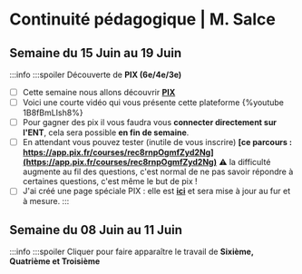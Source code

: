 # Continuité pédagogique | M. Salce
## Semaine du 15 Juin au 19 Juin
:::info
:::spoiler Découverte de **PIX (6e/4e/3e)**
- [ ] Cette semaine nous allons découvrir **[PIX](https://pix.fr)**
- [ ] Voici une courte vidéo qui vous présente cette plateforme
{%youtube 1B8fBmLIsh8%}
- [ ] Pour gagner des pix il vous faudra vous **connecter directement sur l'ENT**, cela sera possible **en fin de semaine**.
- [ ] En attendant vous pouvez tester (inutile de vous inscrire) **[ce parcours : https://app.pix.fr/courses/rec8rnpOgmfZyd2Ng](https://app.pix.fr/courses/rec8rnpOgmfZyd2Ng)** :warning: la difficulté augmente au fil des questions, c'est normal de ne pas savoir répondre à certaines questions, c'est même le but de pix !
- [ ] J'ai créé une page spéciale PIX : elle est **[ici](https://codi-versailles.beta.education.fr/s/0Lnq4HqLb)** et sera mise à jour au fur et à mesure.
:::
## Semaine du 08 Juin au 11 Juin
:::info
:::spoiler Cliquer pour faire apparaître le travail de **Sixième, Quatrième et Troisième**
